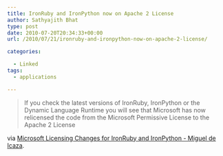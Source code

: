 ```yaml
---
title: IronRuby and IronPython now on Apache 2 License
author: Sathyajith Bhat
type: post
date: 2010-07-20T20:34:33+00:00
url: /2010/07/21/ironruby-and-ironpython-now-on-apache-2-license/

categories:

  - Linked
tags:
  - applications

---
```

> If you check the latest versions of IronRuby, IronPython or the Dynamic Language Runtime you will see that Microsoft has now relicensed the code from the Microsoft Permissive License to the Apache 2 License

via [Microsoft Licensing Changes for IronRuby and IronPython - Miguel de Icaza][1].

 [1]: https://tirania.org/blog/archive/2010/Jul-17-1.html